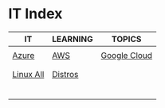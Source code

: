# IT Index

|IT|LEARNING|TOPICS|
|---|---|---|
||||
|[Azure](azure-index)|[AWS](aws-index)|[Google Cloud](google-cloud-index)|
||||
||||
|[Linux All](linux-all-index)|[Distros](linux-distros)||
||||
||||
||||
||||
||||
||||

